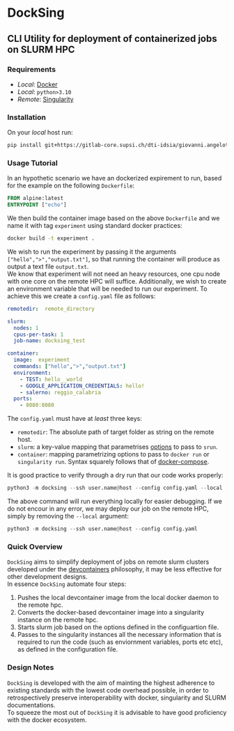 # DockSing
## CLI Utility for deployment of containerized jobs on SLURM HPC 
### Requirements 
* _Local_: [Docker](https://www.docker.com/products/docker-desktop/)
* _Local_: `python>3.10`
* _Remote_: [Singularity](https://docs.sylabs.io/guides/2.6/user-guide/index.html)

### Installation
On your _local_ host run:
```bash
pip install git+https://gitlab-core.supsi.ch/dti-idsia/giovanni.angelotti/docksing.git
```
### Usage Tutorial
In an hypothetic scenario we have an dockerized expirement to run, based for the example on the following `Dockerfile`:
```dockerfile
FROM alpine:latest 
ENTRYPOINT ["echo"]
```
We then build the container image based on the above `Dockerfile` and we name it with tag `experiment` using standard docker practices:
```bash
docker build -t experiment .
```
We wish to run the experiment by passing it the arguments `["hello",">","output.txt"]`, so that running the container will produce as output a text file `output.txt`.   
We know that experiment will not need an heavy resources, one cpu node with one core on the remote HPC will suffice. Additionally, we wish to create an environment variable that will be needed to run our experiment. To achieve this we create a `config.yaml` file as follows:
```yaml
remotedir:  remote_directory

slurm:
  nodes: 1
  cpus-per-task: 1
  job-name: docksing_test

container:
  image:  experiment
  commands: ["hello",">","output.txt"]
  environment:
    - TEST: hello__world
    - GOOGLE_APPLICATION_CREDENTIALS: hello!
    - salerno: reggio_calabria
  ports:
    - 8080:8080
```
The `config.yaml` must have at _least_ three keys:
* `remotedir`: The absolute path of target folder as string on the remote host.  
* `slurm`: a key-value mapping that parametrises [options](https://slurm.schedmd.com/srun.html) to pass to `srun`.
* `container`: mapping parametrizing options to pass to  `docker run` or `singularity run`. Syntax squarely follows that of [docker-compose](https://docs.docker.com/compose/).


It is good practice to verify through a dry run that our code works properly:
```python
python3 -m docksing --ssh user.name@host --config config.yaml --local 
```
The above command will run everything locally for easier debugging.
If we do not encour in any error, we may deploy our job on the remote HPC, simply by removing the `--local` argument:
```python
python3 -m docksing --ssh user.name@host --config config.yaml
```

### Quick Overview
`DockSing` aims to simplify deployment of jobs on remote slurm clusters developed under the [devcontainers](https://code.visualstudio.com/docs/devcontainers/containers) philosophy, it may be less effective for other development designs.   
In essence `DockSing` automate four steps:
1. Pushes the local devcontainer image from the local docker daemon to the remote hpc.  
2. Converts the docker-based devcontainer image into a singularity instance on the remote hpc.  
3. Starts slurm job based on the options defined in the configuartion file.  
4. Passes to the singularity instances all the necessary information that is required to run the code (such as enviornment variables, ports etc etc), as defined in the configuration file.  

### Design Notes
`DockSing` is developed with the aim of mainting the highest adherence to existing standards with the lowest code overhead possible, in order to retrospectively preserve interoperability with docker, singularity and SLURM documentations.  
To squeeze the most out of `DockSing` it is advisable to have good proficiency with the docker ecosystem.
